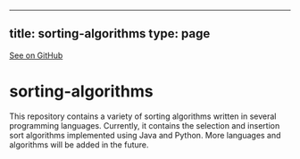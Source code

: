 
---
title: sorting-algorithms
type: page
---

[See on GitHub](https://github.com/jakeroggenbuck/sorting-algorithms/)

# sorting-algorithms
This repository contains a variety of sorting algorithms written in several programming languages. Currently, it contains the selection and insertion sort algorithms implemented using Java and Python. More languages and algorithms will be added in the future.
